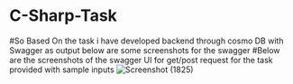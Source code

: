 # C-Sharp-Task
#So Based On the task i have developed backend through cosmo DB with Swagger as output below are some screenshots for the swagger 
#Below are the screenshots of the swagger UI for get/post request for the task provided with sample inputs
![Screenshot (1825)](https://github.com/MohdSaif-1807/C-Sharp-Task/assets/113005309/6e2008ed-37c6-40ce-82e1-fe0bd1ed5070)


